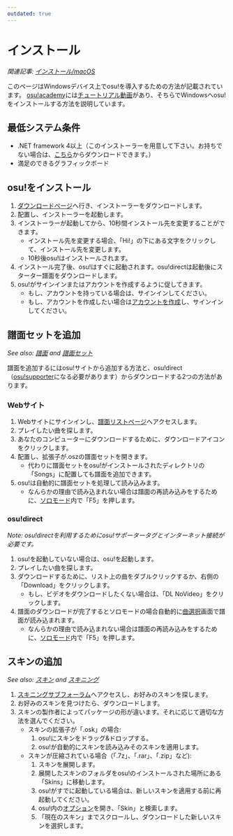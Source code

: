 ```yaml
---
outdated: true
---
```


# インストール

*関連記事: [インストール/macOS](/wiki/Installation/macOS)*

このページはWindowsデバイス上でosu!を導入するための方法が記載されています。 [osu!academy](/wiki/osu!academy)には[チュートリアル動画](https://www.youtube.com/watch?list=PLmWVQsxi34bMYwAawZtzuptfMmszUa_tl&v=cz522ZAs5aQ)があり、そちらでWindowsへosu!をインストールする方法を説明しています。

## 最低システム条件

- .NET framework 4以上（このインストーラーを用意して下さい。お持ちでない場合は、[こちら](https://www.microsoft.com/en-us/download/details.aspx?id=48130)からダウンロードできます。）
- 満足のできるグラフィックボード

## osu!をインストール

1. [ダウンロードページ](/home/download)へ行き、インストーラーをダウンロードします。
2. 配置し、インストーラーを起動します。
3. インストーラーが起動してから、10秒間インストール先を変更することができます。
    - インストール先を変更する場合、「Hi!」の下にある文字をクリックして、インストール先を変更します。
    - 10秒後osu!はインストールされます。
4. インストール完了後、osu!はすぐに起動されます。osu!directは起動後にスターター譜面をダウンロードします。
5. osu!がサインインまたはアカウントを作成するように促してきます。
    - もし、アカウントを持っている場合は、サインインしてください。
    - もし、アカウントを作成したい場合は[アカウントを作成](/wiki/Registration)し、サインインしてください。

## 譜面セットを追加

*See also: [譜面](/wiki/Beatmaps) and [譜面セット](/wiki/Beatmapsets)*

譜面を追加するにはosu!サイトから追加する方法と、osu!direct（[osu!supporter](/wiki/osu!supporter)になる必要があります）からダウンロードする2つの方法があります。

### Webサイト

1. Webサイトにサインインし、[譜面リストページ](/beatmapsets)へアクセスします。
2. プレイしたい曲を探します。
3. あなたのコンピューターにダウンロードするために、ダウンロードアイコンをクリックします。
4. 配置し、拡張子が.oszの譜面セットを開きます。
    - 代わりに譜面セットをosu!がインストールされたディレクトリの「Songs」に配置しても譜面を追加できます。
5. osu!は自動的に譜面セットを処理して読み込みます。
    - なんらかの理由で読み込まれない場合は譜面の再読み込みをするために、[ソロモード](/wiki/Solo_mode)内で「F5」を押します。

### osu!direct

*Note: osu!directを利用するためにosu!サポータータグとインターネット接続が必要です。*

1. osu!を起動していない場合は、osu!を起動します。
2. プレイしたい曲を探します。
3. ダウンロードするために、リスト上の曲をダブルクリックするか、右側の「Download」をクリックします。
    - もし、ビデオをダウンロードしたくない場合は、「DL NoVideo」をクリックします。
4. 譜面のダウンロードが完了するとソロモードの場合自動的に[曲選択](/wiki/Song_Selection)画面で譜面が読み込まれます。
    - なんらかの理由で読み込まれない場合は譜面の再読み込みをするために、[ソロモード](/wiki/Solo_mode)内で「F5」を押します。

## スキンの追加

*See also: [スキン](/wiki/Skins) and [スキニング](/wiki/Skinning)*

1. [スキニングサブフォーラム](/community/forums/15)へアクセスし、お好みのスキンを探します。
2. お好みのスキンを見つけたら、ダウンロードします。
3. スキンの製作者によってパッケージの形が違います。それに応じて適切な方法を選んでください。
    - スキンの拡張子が「.osk」の場合:
        1. osu!にスキンをドラッグ&ドロップする。
        2. osu!が自動的にスキンを読み込みそのスキンを適用します。
    - スキンが圧縮されている場合（「.7z」、「.rar」、「.zip」など):
        1. スキンを展開します。
        2. 展開したスキンのフォルダをosu!のインストールされた場所にある「Skins」に移動します。
        3. osu!がすでに起動している場合は、新しいスキンを適用する前に再起動してください。
        4. osu!内の[オプション](/wiki/Options)を開き、「Skin」と検索します。
        5. 「現在のスキン」までスクロールし、ダウンロードした新しいスキンを選択します。
